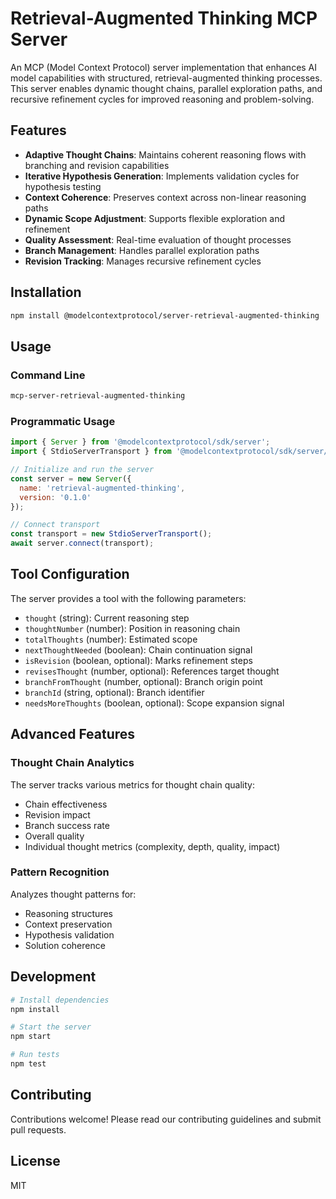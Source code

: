 # Retrieval-Augmented Thinking MCP Server

An MCP (Model Context Protocol) server implementation that enhances AI model capabilities with structured, retrieval-augmented thinking processes. This server enables dynamic thought chains, parallel exploration paths, and recursive refinement cycles for improved reasoning and problem-solving.

## Features

- **Adaptive Thought Chains**: Maintains coherent reasoning flows with branching and revision capabilities
- **Iterative Hypothesis Generation**: Implements validation cycles for hypothesis testing
- **Context Coherence**: Preserves context across non-linear reasoning paths
- **Dynamic Scope Adjustment**: Supports flexible exploration and refinement
- **Quality Assessment**: Real-time evaluation of thought processes
- **Branch Management**: Handles parallel exploration paths
- **Revision Tracking**: Manages recursive refinement cycles

## Installation

```bash
npm install @modelcontextprotocol/server-retrieval-augmented-thinking
```

## Usage

### Command Line

```bash
mcp-server-retrieval-augmented-thinking
```

### Programmatic Usage

```javascript
import { Server } from '@modelcontextprotocol/sdk/server';
import { StdioServerTransport } from '@modelcontextprotocol/sdk/server/stdio';

// Initialize and run the server
const server = new Server({
  name: 'retrieval-augmented-thinking',
  version: '0.1.0'
});

// Connect transport
const transport = new StdioServerTransport();
await server.connect(transport);
```

## Tool Configuration

The server provides a tool with the following parameters:

- `thought` (string): Current reasoning step
- `thoughtNumber` (number): Position in reasoning chain
- `totalThoughts` (number): Estimated scope
- `nextThoughtNeeded` (boolean): Chain continuation signal
- `isRevision` (boolean, optional): Marks refinement steps
- `revisesThought` (number, optional): References target thought
- `branchFromThought` (number, optional): Branch origin point
- `branchId` (string, optional): Branch identifier
- `needsMoreThoughts` (boolean, optional): Scope expansion signal

## Advanced Features

### Thought Chain Analytics

The server tracks various metrics for thought chain quality:

- Chain effectiveness
- Revision impact
- Branch success rate
- Overall quality
- Individual thought metrics (complexity, depth, quality, impact)

### Pattern Recognition

Analyzes thought patterns for:

- Reasoning structures
- Context preservation
- Hypothesis validation
- Solution coherence

## Development

```bash
# Install dependencies
npm install

# Start the server
npm start

# Run tests
npm test
```

## Contributing

Contributions welcome! Please read our contributing guidelines and submit pull requests.

## License

MIT